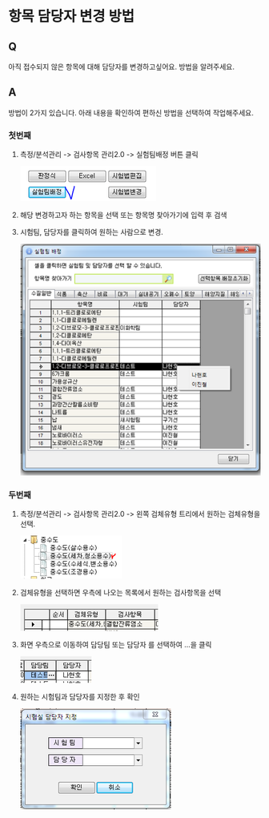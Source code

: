 # 항목 담당자 변경 방법

## Q

아직 접수되지 않은 항목에 대해 담당자를 변경하고싶어요. 방법을 알려주세요.

## A

방법이 2가지 있습니다. 아래 내용을 확인하여 편하신 방법을 선택하여 작업해주세요.

### 첫번째

1. 측정/분석관리 -&gt; 검사항목 관리2.0 -&gt; 실험팀배정 버튼 클릭  

   ![](../.gitbook/assets/01%20%2866%29.png)

2. 해당 변경하고자 하는 항목을 선택 또는 항목명 찾아가기에 입력 후 검색  
3. 시험팀, 담당자를 클릭하여 원하는 사람으로 변경.  

   ![](../.gitbook/assets/02%20%2837%29.png)

### 두번째

1. 측정/분석관리 -&gt; 검사항목 관리2.0 -&gt; 왼쪽 검체유형 트리에서 원하는 검체유형을 선택.  

   ![](../.gitbook/assets/03-_%20%2814%29.png)

2. 검체유형을 선택하면 우측에 나오는 목록에서 원하는 검사항목을 선택  

   ![](../.gitbook/assets/04-1%20%283%29.png)

3. 화면 우측으로 이동하여 담당팀 또는 담당자 를 선택하여 ...을 클릭  

   ![](../.gitbook/assets/05-2%20%281%29.png)

4. 원하는 시험팀과 담당자를 지정한 후 확인  

   ![](../.gitbook/assets/06-_%20%287%29.png)


